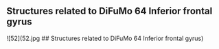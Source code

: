 


## Structures related to DiFuMo 64 Inferior frontal gyrus

![52](52.jpg ## Structures related to DiFuMo 64 Inferior frontal gyrus)